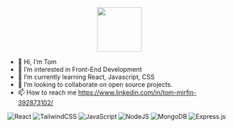 
<div id="header" align="center">
<img src="https://media.giphy.com/media/qgQUggAC3Pfv687qPC/giphy.gif" width="100" >
</div>

- 👋 Hi, I’m Tom
- 👀 I’m interested in Front-End Development
- 🌱 I’m currently learning React, Javascript, CSS
- 💞️ I’m looking to collaborate on open source projects.
- 📫 How to reach me https://www.linkedin.com/in/tom-mirfin-392873102/


![React](https://img.shields.io/badge/react-%2320232a.svg?style=for-the-badge&logo=react&logoColor=%2361DAFB)
![TailwindCSS](https://img.shields.io/badge/tailwindcss-%2338B2AC.svg?style=for-the-badge&logo=tailwind-css&logoColor=white)
	![JavaScript](https://img.shields.io/badge/javascript-%23323330.svg?style=for-the-badge&logo=javascript&logoColor=%23F7DF1E)
 ![NodeJS](https://img.shields.io/badge/node.js-6DA55F?style=for-the-badge&logo=node.js&logoColor=white)
 ![MongoDB](https://img.shields.io/badge/MongoDB-%234ea94b.svg?style=for-the-badge&logo=mongodb&logoColor=white)
	![Express.js](https://img.shields.io/badge/express.js-%23404d59.svg?style=for-the-badge&logo=express&logoColor=%2361DAFB)

<!---
TomMirfin/TomMirfin is a ✨ special ✨ repository because its `README.md` (this file) appears on your GitHub profile.
You can click the Preview link to take a look at your changes.
--->
